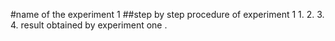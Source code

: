 #name of the experiment 1
##step by step procedure of experiment 1
1.
2.
3.
4.
result obtained by experiment one .
